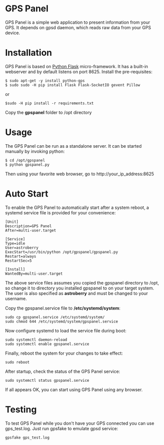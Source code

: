 # GPS Panel

GPS Panel is a simple web application to present information from your GPS. It depends on gpsd daemon, which reads raw data from your GPS device.


# Installation

GPS Panel is based on [Python Flask](http://flask.pocoo.org/) micro-framework. It has a built-in webserver and by default listens on port 8625. Install the pre-requisites:

```
$ sudo apt-get -y install python-gps
$ sudo sudo -H pip install Flask Flask-SocketIO gevent Pillow
```

or

```
$sudo -H pip install -r requirements.txt 
```

Copy the **gpspanel** folder to /opt directory

# Usage

The GPS Panel can be run as a standalone server. It can be started manually by invoking python:

```
$ cd /opt/gpspanel
$ python gpspanel.py
```

Then using your favorite web browser, go to http://your_ip_address:8625

# Auto Start

To enable the GPS Panel to automatically start after a system reboot, a systemd service file is provided for your convenience:

```
[Unit]
Description=GPS Panel
After=multi-user.target

[Service]
Type=idle
User=astroberry
ExecStart=/usr/bin/python /opt/gpspanel/gpspanel.py
Restart=always
RestartSec=5

[Install]
WantedBy=multi-user.target
```

The above service files assumes you copied the gpspanel directory to /opt, so change it to directory you installed gpspanel to on your target system. The user is also specified as **astroberry** and must be changed to your username.

Copy the gpspanel.service file to **/etc/systemd/system**:

```
sudo cp gpspanel.service /etc/systemd/system/
sudo chmod 644 /etc/systemd/system/gpspanel.service
```

Now configure systemd to load the service file during boot:

```
sudo systemctl daemon-reload
sudo systemctl enable gpspanel.service
```

Finally, reboot the system for your changes to take effect:

```
sudo reboot
```

After startup, check the status of the GPS Panel service:

```
sudo systemctl status gpspanel.service
```

If all appears OK, you can start using GPS Panel using any browser.

# Testing

To test GPS Panel while you don't have your GPS connected you can use gps_test.log. Just run gpsfake to emulate gpsd service:

```
gpsfake gps_test.log
```
